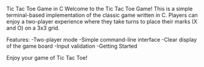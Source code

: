 Tic Tac Toe Game in C
Welcome to the Tic Tac Toe Game! This is a simple terminal-based implementation of the classic game written in C. Players can enjoy a two-player experience where they take turns to place their marks (X and O) on a 3x3 grid.

Features:
 -Two-player mode
 -Simple command-line interface
 -Clear display of the game board
 -Input validation
 -Getting Started

 
Enjoy your game of Tic Tac Toe!
